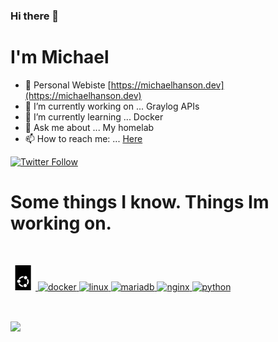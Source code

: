 ### Hi there 👋

<!--
**mikedhanson/mikedhanson** is a ✨ _special_ ✨ repository because its `README.md` (this file) appears on your GitHub profile.
-->

<h1 align="left">I'm Michael </h1>

- 📝 Personal Webiste [https://michaelhanson.dev](https://michaelhanson.dev)
- 🔭 I’m currently working on ... Graylog APIs 
- 🌱 I’m currently learning ... Docker 
- 💬 Ask me about ... My homelab
- 📫 How to reach me: ... [Here](https://michaelhanson.dev/contact)

<p align="left">
	<a href="https://twitter.com/mikehanson1458" rel="noopener">
		<img alt="Twitter Follow" src="https://img.shields.io/twitter/follow/mikehanson1458?color=1DA1F2&label=@mikehanson1458&logo=twitter&style=for-the-badge">
	</a> 
</p>
<h1 align="Left">Some things I know. Things Im working on.</h1>
<br>
	<p align="left">
		<a href="https://ubuntu.com/" target="_blank">
			<img src="https://github.com/devicons/devicon/blob/master/icons/ubuntu/ubuntu-plain.svg" alt="python" width="40" height="40"/>
		</a>
		<a href="https://www.docker.com/" target="_blank">
			<img src="https://devicons.github.io/devicon/devicon.git/icons/docker/docker-original-wordmark.svg" alt="docker" width="40" height="40"/>
		</a>
		<a href="https://www.linux.org/" target="_blank">
			<img src="https://devicons.github.io/devicon/devicon.git/icons/linux/linux-original.svg" alt="linux" width="40" height="40"/>
		</a>
		<a href="https://mariadb.org/" target="_blank">
			<img src="https://www.vectorlogo.zone/logos/mariadb/mariadb-icon.svg" alt="mariadb" width="40" height="40"/>
		</a>
		<a href="https://www.nginx.com" target="_blank">
			<img src="https://devicons.github.io/devicon/devicon.git/icons/nginx/nginx-original.svg" alt="nginx" width="40" height="40"/>
		</a>
		<a href="https://www.python.org" target="_blank">
			<img src="https://devicons.github.io/devicon/devicon.git/icons/python/python-original.svg" alt="python" width="40" height="40"/>
		</a>
	</p>
<br>
<p>
    <img align="center" src="https://github-readme-stats.vercel.app/api?username=mikedhanson&show_icons=true&theme=radical"
</p> 
